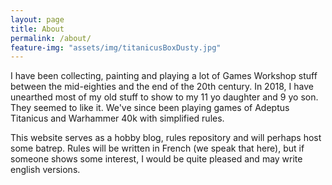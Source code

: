 ```yaml
---
layout: page
title: About
permalink: /about/
feature-img: "assets/img/titanicusBoxDusty.jpg"
---
```


I have been collecting, painting and playing a lot of Games Workshop stuff between the mid-eighties and the end of the 20th century. In 2018, I have unearthed most of my old stuff to show to my 11 yo daughter and 9 yo son. They seemed to like it. We've since been playing games of Adeptus Titanicus and Warhammer 40k with simplified rules.

This website serves as a hobby blog, rules repository and will perhaps host some batrep. Rules will be written in French (we speak that here), but if someone shows some interest, I would be quite pleased and may write english versions.
